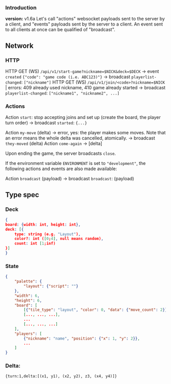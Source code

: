  
### Introduction
 **version:** v1.6a
Let's call "actions" websocket payloads sent to the server by a client, and "events" payloads sent by the server to a client. An event sent to all clients at once can be qualified of "broadcast".

## Network
### HTTP
HTTP GET (WS) `/api/v1/start-game?nickname=$NICK&deck=$DECK`
	-> event `created` `{"code": "game code (i.e. ABC123)"}`
	-> broadcast `playerlist-changed`: `["nickname"]`
HTTP GET (WS) `/api/v1/join/<code>?nickname=$NICK`
	| errors: 409 already used nickname, 410 game already started
	-> broadcast `playerlist-changed`: `["nickname1", "nickname2", ...]`
### Actions
Action `start`: stop accepting joins and set up (create the board, the player turn order)
	-> broadcast `started`: `{...}`

Action `my-move` (delta) -> error, yes: the player makes some moves. Note that an error means the whole delta was cancelled, atomically.
	-> broadcast `they-moved` (delta)
Action `come-again` -> \[delta\]

Upon ending the game, the server broadcasts `close`.

If the environment variable `ENVIRONMENT` is set to `"development"`, the following actions and events are also made available:

Action `broadcast` (payload)
	-> broadcast `broadcast`: (payload)


## Type spec
### Deck
```json
{
board: {width: int, height: int},
deck: [{
	type: string (e.g. "Layout"),
	color?: int ([0;4], null means random),
	count: int [1;inf)
}]
}
```

### State
```json
{
	"palette": {
		"layout": {"script": ""}
	},
	"width": 6,
	"height": 6,
	"board": [
		[{"tile_type": "layout", "color": 0, "data": {"move_count": 2}}, ...],
		[..., ..., ...],
		...
		[..., ..., ...]
	],
	"players": [
		{"nickname": "name", "position": {"x": 1, "y": 2}},
		...
	]
}
```

### Delta:
`{turn:1,delta:[(x1, y1), (x2, y2), z3, (x4, y4)]}`
